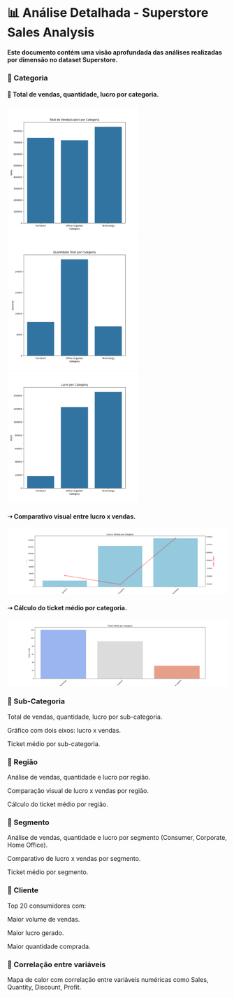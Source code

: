 # 📊 Análise Detalhada - Superstore Sales Analysis

#### Este documento contém uma visão aprofundada das análises realizadas por dimensão no dataset Superstore.

### 🔹 Categoria
#### 🔸 Total de vendas, quantidade, lucro por categoria.
<p align="left">
  <img src="reports/Vendas_categoria.png" width="300"/>
  <img src="reports/Quantidade_categoria.png" width="300"/>
  <img src="reports/Lucro_categoria.png" width="300"/>
</p>


#### ➝ Comparativo visual entre lucro x vendas.
<img src="reports/LucroVendas_categoria.png" width="800"/>

#### ➝ Cálculo do ticket médio por categoria.
<img src="reports/TicketMedio_categoria.png" width="800"/>



### 🔹 Sub-Categoria
Total de vendas, quantidade, lucro por sub-categoria.

Gráfico com dois eixos: lucro x vendas.

Ticket médio por sub-categoria.

### 🔹 Região
Análise de vendas, quantidade e lucro por região.

Comparação visual de lucro x vendas por região.

Cálculo do ticket médio por região.

### 🔹 Segmento
Análise de vendas, quantidade e lucro por segmento (Consumer, Corporate, Home Office).

Comparativo de lucro x vendas por segmento.

Ticket médio por segmento.

### 🔹 Cliente
Top 20 consumidores com:

Maior volume de vendas.

Maior lucro gerado.

Maior quantidade comprada.

### 🔹 Correlação entre variáveis
Mapa de calor com correlação entre variáveis numéricas como Sales, Quantity, Discount, Profit.
